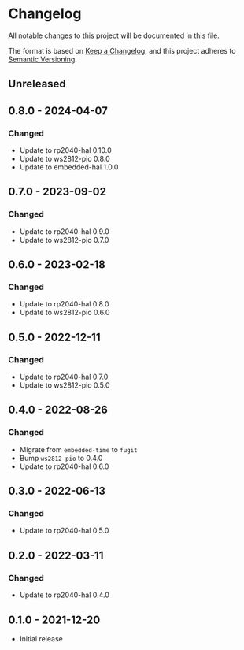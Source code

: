 # Changelog

All notable changes to this project will be documented in this file.

The format is based on [Keep a Changelog](https://keepachangelog.com/en/1.0.0/),
and this project adheres to [Semantic Versioning](https://semver.org/spec/v2.0.0.html).

## Unreleased

## 0.8.0 - 2024-04-07

### Changed

- Update to rp2040-hal 0.10.0
- Update to ws2812-pio 0.8.0
- Update to embedded-hal 1.0.0

## 0.7.0 - 2023-09-02

### Changed

- Update to rp2040-hal 0.9.0
- Update to ws2812-pio 0.7.0

## 0.6.0 - 2023-02-18

### Changed

- Update to rp2040-hal 0.8.0
- Update to ws2812-pio 0.6.0

## 0.5.0 - 2022-12-11

### Changed

- Update to rp2040-hal 0.7.0
- Update to ws2812-pio 0.5.0

## 0.4.0 - 2022-08-26

### Changed

- Migrate from `embedded-time` to `fugit`
- Bump `ws2812-pio` to 0.4.0
- Update to rp2040-hal 0.6.0

## 0.3.0 - 2022-06-13

### Changed

- Update to rp2040-hal 0.5.0

## 0.2.0 - 2022-03-11

### Changed

- Update to rp2040-hal 0.4.0

## 0.1.0 - 2021-12-20

- Initial release

